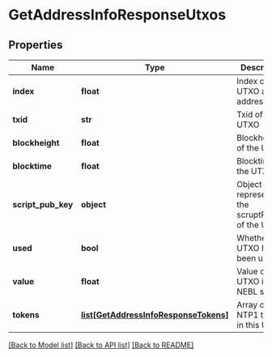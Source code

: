 # GetAddressInfoResponseUtxos

## Properties
Name | Type | Description | Notes
------------ | ------------- | ------------- | -------------
**index** | **float** | Index of the UTXO at this address | [optional] 
**txid** | **str** | Txid of this UTXO | [optional] 
**blockheight** | **float** | Blockheight of the UTXO | [optional] 
**blocktime** | **float** | Blocktime of the UTXO | [optional] 
**script_pub_key** | **object** | Object representing the scruptPubKey of the UTXO | [optional] 
**used** | **bool** | Whether the UTXO has been used | [optional] 
**value** | **float** | Value of the UTXO in NEBL satoshi | [optional] 
**tokens** | [**list[GetAddressInfoResponseTokens]**](GetAddressInfoResponseTokens.md) | Array of NTP1 tokens in this UTXO. | [optional] 

[[Back to Model list]](../README.md#documentation-for-models) [[Back to API list]](../README.md#documentation-for-api-endpoints) [[Back to README]](../README.md)


